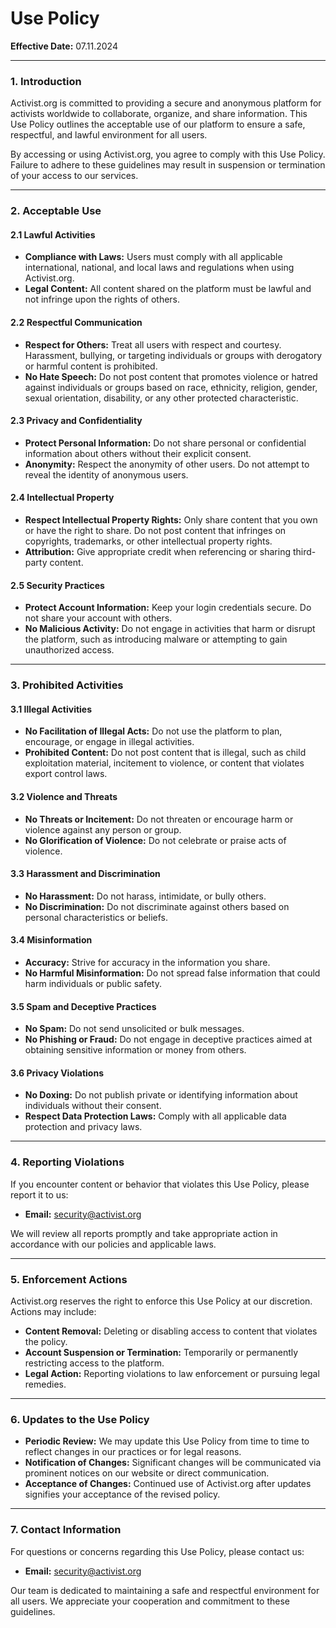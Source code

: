 # Use Policy

**Effective Date:** 07.11.2024

***

### 1. Introduction

Activist.org is committed to providing a secure and anonymous platform for activists worldwide to collaborate, organize, and share information. This Use Policy outlines the acceptable use of our platform to ensure a safe, respectful, and lawful environment for all users.

By accessing or using Activist.org, you agree to comply with this Use Policy. Failure to adhere to these guidelines may result in suspension or termination of your access to our services.

***

### 2. Acceptable Use

#### 2.1 Lawful Activities

* **Compliance with Laws:** Users must comply with all applicable international, national, and local laws and regulations when using Activist.org.
* **Legal Content:** All content shared on the platform must be lawful and not infringe upon the rights of others.

#### 2.2 Respectful Communication

* **Respect for Others:** Treat all users with respect and courtesy. Harassment, bullying, or targeting individuals or groups with derogatory or harmful content is prohibited.
* **No Hate Speech:** Do not post content that promotes violence or hatred against individuals or groups based on race, ethnicity, religion, gender, sexual orientation, disability, or any other protected characteristic.

#### 2.3 Privacy and Confidentiality

* **Protect Personal Information:** Do not share personal or confidential information about others without their explicit consent.
* **Anonymity:** Respect the anonymity of other users. Do not attempt to reveal the identity of anonymous users.

#### 2.4 Intellectual Property

* **Respect Intellectual Property Rights:** Only share content that you own or have the right to share. Do not post content that infringes on copyrights, trademarks, or other intellectual property rights.
* **Attribution:** Give appropriate credit when referencing or sharing third-party content.

#### 2.5 Security Practices

* **Protect Account Information:** Keep your login credentials secure. Do not share your account with others.
* **No Malicious Activity:** Do not engage in activities that harm or disrupt the platform, such as introducing malware or attempting to gain unauthorized access.

***

### 3. Prohibited Activities

#### 3.1 Illegal Activities

* **No Facilitation of Illegal Acts:** Do not use the platform to plan, encourage, or engage in illegal activities.
* **Prohibited Content:** Do not post content that is illegal, such as child exploitation material, incitement to violence, or content that violates export control laws.

#### 3.2 Violence and Threats

* **No Threats or Incitement:** Do not threaten or encourage harm or violence against any person or group.
* **No Glorification of Violence:** Do not celebrate or praise acts of violence.

#### 3.3 Harassment and Discrimination

* **No Harassment:** Do not harass, intimidate, or bully others.
* **No Discrimination:** Do not discriminate against others based on personal characteristics or beliefs.

#### 3.4 Misinformation

* **Accuracy:** Strive for accuracy in the information you share.
* **No Harmful Misinformation:** Do not spread false information that could harm individuals or public safety.

#### 3.5 Spam and Deceptive Practices

* **No Spam:** Do not send unsolicited or bulk messages.
* **No Phishing or Fraud:** Do not engage in deceptive practices aimed at obtaining sensitive information or money from others.

#### 3.6 Privacy Violations

* **No Doxing:** Do not publish private or identifying information about individuals without their consent.
* **Respect Data Protection Laws:** Comply with all applicable data protection and privacy laws.

***

### 4. Reporting Violations

If you encounter content or behavior that violates this Use Policy, please report it to us:

* **Email:** security@activist.org

We will review all reports promptly and take appropriate action in accordance with our policies and applicable laws.

***

### 5. Enforcement Actions

Activist.org reserves the right to enforce this Use Policy at our discretion. Actions may include:

* **Content Removal:** Deleting or disabling access to content that violates the policy.
* **Account Suspension or Termination:** Temporarily or permanently restricting access to the platform.
* **Legal Action:** Reporting violations to law enforcement or pursuing legal remedies.

***

### 6. Updates to the Use Policy

* **Periodic Review:** We may update this Use Policy from time to time to reflect changes in our practices or for legal reasons.
* **Notification of Changes:** Significant changes will be communicated via prominent notices on our website or direct communication.
* **Acceptance of Changes:** Continued use of Activist.org after updates signifies your acceptance of the revised policy.

***

### 7. Contact Information

For questions or concerns regarding this Use Policy, please contact us:

* **Email:** security@activist.org

Our team is dedicated to maintaining a safe and respectful environment for all users. We appreciate your cooperation and commitment to these guidelines.
